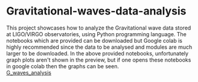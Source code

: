 # Gravitational-waves-data-analysis
This project showcases how to analyze the Gravitational wave data stored at LIGO/VIRGO observatories, using Python programming language. The notebooks which are provided can be downloaded but Google colab is highly recommended since the data to be analysed and modules are much larger to be downloaded. In the above provided notebooks, unfortunately graph plots aren't shown in the preview, but if one opens these notebooks in google colab then the graphs can be seen.\
[G_waves_analysis](https://colab.research.google.com/drive/1AaOZdfds_LbIIWf_kse2njnPsWfbiL6U?usp=sharing)
